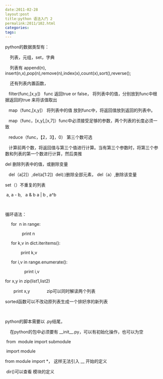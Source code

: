 ```yaml
---
date:2011-02-28
layout:post
title:python 语法入门 2
permalink:2011/102.html
categories:
tags:
---
```



<p>python的数据类型有：</p> <p>&nbsp;&nbsp; &nbsp;列表，元组，set，字典</p> <p>&nbsp;&nbsp; &nbsp;列表有 append(n), insert(n,x),pop(n),remove(n),index(x),count(x),sort(),reverse();</p> <p>&nbsp;&nbsp; &nbsp;还有列表内置函数，&nbsp;</p> <p>&nbsp;&nbsp; filter(func,[x,y]) &nbsp; func 返回true or false， 将列表中的值，分别放到func中根据返回的true 来将该值取出</p> <p>&nbsp;&nbsp; map（func,[x,y]） 将列表中的值 放到func中，将返回值放到返回的列表中。</p> <p>&nbsp;&nbsp; map（func，[x,y],[x,7]）func中必须接受足够的参数，两个列表的长度必须一致</p> <p>&nbsp;&nbsp; reduce（func，【2，3】，0） 第三个数可选</p> <p>&nbsp;&nbsp; 计算前两个数，将返回值与第三个值进行计算。当有第三个参数时，将第三个参数和列表的第一个数进行计算，然后类推</p> <p>del 删除列表中的值，或删除变量</p> <p>&nbsp;&nbsp; del（a[2]）,del(a[1:2]) &nbsp;del(:)删除全部元素， del（a）,删除该变量</p> <p>set（）不重复的列表</p> <p>&nbsp;a, a - b, &nbsp; a &amp; b a | b , a^b</p> <p>&nbsp;</p> <p>循环语法： &nbsp;</p> <p>&nbsp;&nbsp; &nbsp; for &nbsp;n in range:</p> <p>&nbsp;&nbsp; &nbsp; &nbsp; &nbsp; &nbsp; &nbsp; &nbsp;print n &nbsp; &nbsp; &nbsp; &nbsp; &nbsp; &nbsp; &nbsp; &nbsp;&nbsp;</p> <p>&nbsp;&nbsp; &nbsp; for k,v in dict.iteritems():</p> <p>&nbsp;&nbsp; &nbsp; &nbsp; &nbsp; &nbsp; &nbsp; print k,v</p> <p>&nbsp;&nbsp; &nbsp; for i,v in range.enumerate():</p> <p>&nbsp;&nbsp; &nbsp; &nbsp; &nbsp; &nbsp; &nbsp; &nbsp; &nbsp;print i,v</p> <p>for x,y in zip(list1,list2)</p> <p>&nbsp;&nbsp; &nbsp; &nbsp; print x,y &nbsp; &nbsp; &nbsp; &nbsp; &nbsp; &nbsp; &nbsp;zip可以同时解读两个列表</p> <p>sorted函数可以不改动原列表生成一个排好序的新列表</p> <p>&nbsp;</p> <p>python的脚本需要以 .py结尾，&nbsp;</p> <p>&nbsp;&nbsp; &nbsp;在python的包中必须要有 __init__.py，可以有初始化操作，也可以为空</p> <p>&nbsp;from &nbsp;module import submodule&nbsp;</p> <p>&nbsp;import module&nbsp;</p> <p>from module import *， 这样无法引入 __ 开始的定义</p> <p>&nbsp;dir()可以查看 模块的定义</p> <p>&nbsp;</p> <p>&nbsp;</p>